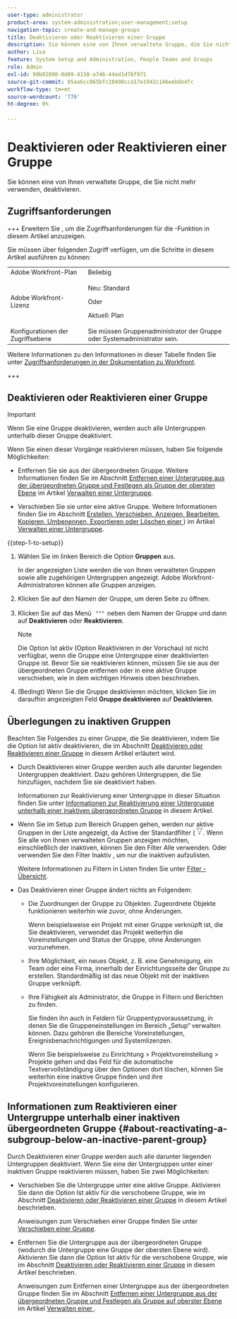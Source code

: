 ```yaml
---
user-type: administrator
product-area: system-administration;user-management;setup
navigation-topic: create-and-manage-groups
title: Deaktivieren oder Reaktivieren einer Gruppe
description: Sie können eine von Ihnen verwaltete Gruppe, die Sie nicht mehr verwenden, deaktivieren.
author: Lisa
feature: System Setup and Administration, People Teams and Groups
role: Admin
exl-id: 99b81090-8d09-4130-a746-44ed1d76f971
source-git-commit: 85aa6cc865bfc28498cca17e1942c146eeb8e4fc
workflow-type: tm+mt
source-wordcount: '770'
ht-degree: 0%

---
```


# Deaktivieren oder Reaktivieren einer Gruppe

<!--
If Callisto adds the <b>Is active</b> checkbox to the Details page for groups you view, add that info to Manage groups/Create and manage groups/manage-a-group and to Manage groups/Create and manage groups/view-and-manage-a-groups-details
-->

Sie können eine von Ihnen verwaltete Gruppe, die Sie nicht mehr verwenden, deaktivieren.

## Zugriffsanforderungen

+++ Erweitern Sie , um die Zugriffsanforderungen für die -Funktion in diesem Artikel anzuzeigen.

Sie müssen über folgenden Zugriff verfügen, um die Schritte in diesem Artikel ausführen zu können:

<table style="table-layout:auto"> 
 <col> 
 <col> 
 <tbody> 
  <tr> 
   <td role="rowheader">Adobe Workfront-Plan</td> 
   <td>Beliebig</td> 
  </tr> 
  <tr> 
  <tr> 
   <td role="rowheader">Adobe Workfront-Lizenz</td> 
   <td><p>Neu: Standard</p>
       <p>Oder</p>
       <p>Aktuell: Plan</p></td>
  </tr> 
  </tr> 
  <tr> 
   <td role="rowheader">Konfigurationen der Zugriffsebene</td> 
   <td>Sie müssen Gruppenadministrator der Gruppe oder Systemadministrator sein.</td>
  </tr> 
 </tbody> 
</table>

Weitere Informationen zu den Informationen in dieser Tabelle finden Sie unter [Zugriffsanforderungen in der Dokumentation zu Workfront](/help/quicksilver/administration-and-setup/add-users/access-levels-and-object-permissions/access-level-requirements-in-documentation.md).

+++

## Deaktivieren oder Reaktivieren einer Gruppe

>[!IMPORTANT]
>
>Wenn Sie eine Gruppe deaktivieren, werden auch alle Untergruppen unterhalb dieser Gruppe deaktiviert.
>
>Wenn Sie einen dieser Vorgänge reaktivieren müssen, haben Sie folgende Möglichkeiten:
>
>* Entfernen Sie sie aus der übergeordneten Gruppe. Weitere Informationen finden Sie im Abschnitt [Entfernen einer Untergruppe aus der übergeordneten Gruppe und Festlegen als Gruppe der obersten Ebene](../../../administration-and-setup/manage-groups/create-and-manage-subgroups/manage-subgroups.md#make) im Artikel [Verwalten einer Untergruppe](../../../administration-and-setup/manage-groups/create-and-manage-subgroups/manage-subgroups.md).
>
>* Verschieben Sie sie unter eine aktive Gruppe. Weitere Informationen finden Sie im Abschnitt [Erstellen, Verschieben, Anzeigen, Bearbeiten, Kopieren, Umbenennen, Exportieren oder Löschen einer ](../../../administration-and-setup/manage-groups/create-and-manage-subgroups/manage-subgroups.md#create)) im Artikel [Verwalten einer Untergruppe](../../../administration-and-setup/manage-groups/create-and-manage-subgroups/manage-subgroups.md).

{{step-1-to-setup}}

1. Wählen Sie im linken Bereich die Option **Gruppen** aus.

   In der angezeigten Liste werden die von Ihnen verwalteten Gruppen sowie alle zugehörigen Untergruppen angezeigt. Adobe Workfront-Administratoren können alle Gruppen anzeigen.

1. Klicken Sie auf den Namen der Gruppe, um deren Seite zu öffnen.

1. Klicken Sie auf das Menü ![Mehr](assets/more-icon.png) neben dem Namen der Gruppe und dann auf **Deaktivieren** oder **Reaktivieren**.

   >[!NOTE]
   >
   >Die Option Ist aktiv (Option Reaktivieren in der Vorschau) ist nicht verfügbar, wenn die Gruppe eine Untergruppe einer deaktivierten Gruppe ist. Bevor Sie sie reaktivieren können, müssen Sie sie aus der übergeordneten Gruppe entfernen oder in eine aktive Gruppe verschieben, wie in dem wichtigen Hinweis oben beschrieben.

1. (Bedingt) Wenn Sie die Gruppe deaktivieren möchten, klicken Sie im daraufhin angezeigten Feld **Gruppe deaktivieren** auf **Deaktivieren**.

## Überlegungen zu inaktiven Gruppen

Beachten Sie Folgendes zu einer Gruppe, die Sie deaktivieren, indem Sie die Option Ist aktiv deaktivieren, die im Abschnitt [Deaktivieren oder Reaktivieren einer Gruppe](#View) in diesem Artikel erläutert wird.

* Durch Deaktivieren einer Gruppe werden auch alle darunter liegenden Untergruppen deaktiviert. Dazu gehören Untergruppen, die Sie hinzufügen, nachdem Sie sie deaktiviert haben.

  Informationen zur Reaktivierung einer Untergruppe in dieser Situation finden Sie unter [Informationen zur Reaktivierung einer Untergruppe unterhalb einer inaktiven übergeordneten Gruppe](#about-reactivating-a-subgroup-below-an-inactive-parent-group) in diesem Artikel.

* Wenn Sie im Setup zum Bereich Gruppen gehen, werden nur aktive Gruppen in der Liste angezeigt, da Active der Standardfilter (![) ](assets/filter-nwepng.png). Wenn Sie alle von Ihnen verwalteten Gruppen anzeigen möchten, einschließlich der inaktiven, können Sie den Filter Alle verwenden. Oder verwenden Sie den Filter Inaktiv , um nur die inaktiven aufzulisten.

  Weitere Informationen zu Filtern in Listen finden Sie unter [Filter - Übersicht](../../../reports-and-dashboards/reports/reporting-elements/filters-overview.md).

* Das Deaktivieren einer Gruppe ändert nichts an Folgendem:

   * Die Zuordnungen der Gruppe zu Objekten. Zugeordnete Objekte funktionieren weiterhin wie zuvor, ohne Änderungen.

     Wenn beispielsweise ein Projekt mit einer Gruppe verknüpft ist, die Sie deaktivieren, verwendet das Projekt weiterhin die Voreinstellungen und Status der Gruppe, ohne Änderungen vorzunehmen.

   * Ihre Möglichkeit, ein neues Objekt, z. B. eine Genehmigung, ein Team oder eine Firma, innerhalb der Einrichtungsseite der Gruppe zu erstellen. Standardmäßig ist das neue Objekt mit der inaktiven Gruppe verknüpft.
   * Ihre Fähigkeit als Administrator, die Gruppe in Filtern und Berichten zu finden.

     Sie finden ihn auch in Feldern für Gruppentypvoraussetzung, in denen Sie die Gruppeneinstellungen im Bereich „Setup“ verwalten können. Dazu gehören die Bereiche Voreinstellungen, Ereignisbenachrichtigungen und Systemlizenzen.

     Wenn Sie beispielsweise zu Einrichtung > Projektvoreinstellung > Projekte gehen und das Feld für die automatische Textvervollständigung über den Optionen dort löschen, können Sie weiterhin eine inaktive Gruppe finden und ihre Projektvoreinstellungen konfigurieren.

## Informationen zum Reaktivieren einer Untergruppe unterhalb einer inaktiven übergeordneten Gruppe {#about-reactivating-a-subgroup-below-an-inactive-parent-group}

Durch Deaktivieren einer Gruppe werden auch alle darunter liegenden Untergruppen deaktiviert. Wenn Sie eine der Untergruppen unter einer inaktiven Gruppe reaktivieren müssen, haben Sie zwei Möglichkeiten:

* Verschieben Sie die Untergruppe unter eine aktive Gruppe. Aktivieren Sie dann die Option Ist aktiv für die verschobene Gruppe, wie im Abschnitt [Deaktivieren oder Reaktivieren einer Gruppe](#View) in diesem Artikel beschrieben.

  Anweisungen zum Verschieben einer Gruppe finden Sie unter [Verschieben einer Gruppe](../../../administration-and-setup/manage-groups/create-and-manage-groups/move-a-group.md).

* Entfernen Sie die Untergruppe aus der übergeordneten Gruppe (wodurch die Untergruppe eine Gruppe der obersten Ebene wird). Aktivieren Sie dann die Option Ist aktiv für die verschobene Gruppe, wie im Abschnitt [Deaktivieren oder Reaktivieren einer Gruppe](#View) in diesem Artikel beschrieben.

  Anweisungen zum Entfernen einer Untergruppe aus der übergeordneten Gruppe finden Sie im Abschnitt [Entfernen einer Untergruppe aus der übergeordneten Gruppe und Festlegen als Gruppe auf oberster Ebene](../../../administration-and-setup/manage-groups/create-and-manage-subgroups/manage-subgroups.md#make) im Artikel [Verwalten einer ](../../../administration-and-setup/manage-groups/create-and-manage-subgroups/manage-subgroups.md).
